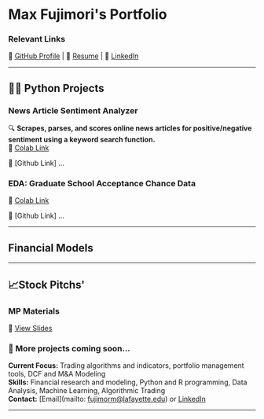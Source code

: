 # Max Fujimori's Portfolio

### Relevant Links  
🔗 [GitHub Profile](https://github.com/FujiPy) | 📄 [Resume](https://docs.google.com/document/d/1NT6Ydmdnngg8T_gO_Mcc06L559bciQC2uOTAZLOz18s/edit?usp=share_link) | 🔗 [LinkedIn](https://www.linkedin.com/in/max-fujimori/)

---

## 👨‍💻 Python Projects

### News Article Sentiment Analyzer  
🔍 **Scrapes, parses, and scores online news articles for positive/negative sentiment using a keyword search function.**  
📌 [Colab Link](https://colab.research.google.com/drive/1TdTG_NlTyYh0E6piG-f6Ss-damvuUhgo?authuser=1#scrollTo=_bW0O9DbVzV6)

📌 [Github Link] ...

### EDA: Graduate School Acceptance Chance Data
📌 [Colab Link](https://colab.research.google.com/drive/1uOIwEHC51-up8CiFGOz5P4P5Jn8rtCiz)      
                  
📌 [Github Link] ...


---
## Financial Models

---
## 📈Stock Pitchs'
### MP Materials
📌 [View Slides](https://docs.google.com/presentation/d/1hUOdSYlTGNINMqDLUVhb_I0IWWQyggBH2cTw50WzLyI/edit#slide=id.g3349dd280dc_0_0)

### 🚧 More projects coming soon...

**Current Focus:** Trading algorithms and indicators, portfolio management tools, DCF and M&A Modeling  
**Skills:** Financial research and modeling, Python and R programming, Data Analysis, Machine Learning, Algorithmic Trading  
**Contact:** [Email](mailto: fujimorm@lafayette.edu) or [LinkedIn](https://www.linkedin.com/in/max-fujimori/)

---
